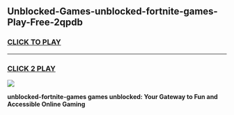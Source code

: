 
## Unblocked-Games-unblocked-fortnite-games-Play-Free-2qpdb
<h3>
<a href="https://premium76.site?title=unblocked-fortnite-games&ref=22A">CLICK TO PLAY</a></h3>
<hr>

<h3>
<a href="https://premium76.site?title=unblocked-fortnite-games&ref=22A">CLICK 2 PLAY</a>
  
</h3>

<a href="https://premium76.site?title=unblocked-fortnite-games&ref=22A"><img src="https://clearcache.store/games.png"></a>


**unblocked-fortnite-games games unblocked: Your Gateway to Fun and Accessible Online Gaming**
